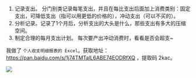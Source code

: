 1. 记录支出。 分门别类记录每笔支出，并且在每比支出后面加上消费类别：固定支出，可降低支出（指可以用更低的价格的），冲动支出（可以不买的）。
1. 分析记录。记录了1个月后，分析支出的大头是什么，那些支出有多大的压缩空间。
1. 制定合理的每月支出计划。 每次要产出冲动消费时，看看是否会超支~

我做了 `个人收支明细报表的 Excel`。获取地址： https://pan.baidu.com/s/1j74TMTalL6ABE74EODRfXQ ，提取码 2kac。

![](https://upload-images.jianshu.io/upload_images/16777-a7160e91512d18bc.png?imageMogr2/auto-orient/strip%7CimageView2/2/w/1240)


